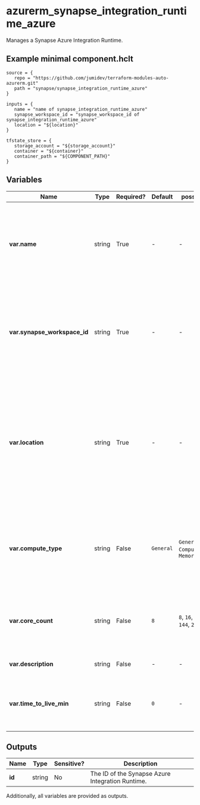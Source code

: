 # azurerm_synapse_integration_runtime_azure

Manages a Synapse Azure Integration Runtime.

## Example minimal component.hclt

```hcl
source = {
   repo = "https://github.com/jumidev/terraform-modules-auto-azurerm.git" 
   path = "synapse/synapse_integration_runtime_azure" 
}

inputs = {
   name = "name of synapse_integration_runtime_azure" 
   synapse_workspace_id = "synapse_workspace_id of synapse_integration_runtime_azure" 
   location = "${location}" 
}

tfstate_store = {
   storage_account = "${storage_account}" 
   container = "${container}" 
   container_path = "${COMPONENT_PATH}" 
}

```

## Variables

| Name | Type | Required? |  Default  |  possible values |  Description |
| ---- | ---- | --------- |  ----------- | ----------- | ----------- |
| **var.name** | string | True | -  |  -  |  The name which should be used for this Synapse Azure Integration Runtime. Changing this forces a new Synapse Azure Integration Runtime to be created. | 
| **var.synapse_workspace_id** | string | True | -  |  -  |  The Synapse Workspace ID in which to associate the Integration Runtime with. Changing this forces a new Synapse Azure Integration Runtime to be created. | 
| **var.location** | string | True | -  |  -  |  The Azure Region where the Synapse Azure Integration Runtime should exist. Use `AutoResolve` to create an auto-resolve integration runtime. Changing this forces a new Synapse Azure Integration Runtime to be created. | 
| **var.compute_type** | string | False | `General`  |  `General`, `ComputeOptimized`, `MemoryOptimized`  |  Compute type of the cluster which will execute data flow job. Valid values are `General`, `ComputeOptimized` and `MemoryOptimized`. Defaults to `General`. | 
| **var.core_count** | string | False | `8`  |  `8`, `16`, `32`, `48`, `80`, `144`, `272`  |  Core count of the cluster which will execute data flow job. Valid values are `8`, `16`, `32`, `48`, `80`, `144` and `272`. Defaults to `8`. | 
| **var.description** | string | False | -  |  -  |  Integration runtime description. | 
| **var.time_to_live_min** | string | False | `0`  |  -  |  Time to live (in minutes) setting of the cluster which will execute data flow job. Defaults to `0`. | 



## Outputs

| Name | Type | Sensitive? | Description |
| ---- | ---- | --------- | --------- |
| **id** | string | No  | The ID of the Synapse Azure Integration Runtime. | 

Additionally, all variables are provided as outputs.
